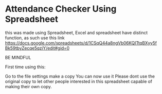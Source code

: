 # Attendance Checker Using Spreadsheet

this was made using Spreadsheet, Excel and spreadsheet have distinct function, as such use this link
https://docs.google.com/spreadsheets/d/1CSqQ44a8ngVb06KQITtqBXyy5fBk59tbyZecqe5qziY/edit#gid=0

BE MINDFUL

First time using this:

Go to the file settings
make a copy
You can now use it
Please dont use the original copy to let other people interested in this spreadsheet capable of making their own copy.


